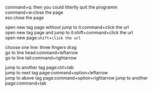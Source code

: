 command+q: then you could litterlly quit the programm  
command+w:close the page  
esc:close the page  

open new tag page without jump to it:command+click the url  
open new tag page and jump to it:shift+command+click the url  
open new page:`shift`+`click the url`

choose one line: three fingers drag  
go to line head:command+leftarrow  
go to line tail:command+rightarrow  

jump to another tag page:ctrl+tab  
jump to next tag page:command+option+leftarrow  
jump to above tag page:command+option+rightarrow
jump to another page:command+tab
